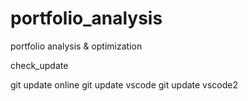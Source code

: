 # portfolio_analysis
portfolio analysis &amp; optimization

check_update

git update online
git update vscode
git update vscode2